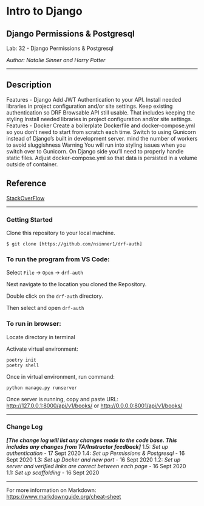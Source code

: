 # Intro to Django

## Django Permissions & Postgresql

Lab: 32 - Django Permissions & Postgresql

*Author: Natalie Sinner and Harry Potter*

----

## Description
Features - Django
Add JWT Authentication to your API.
Install needed libraries in project configuration and/or site settings.
Keep existing authentication so DRF Browsable API still usable.
That includes keeping the styling
Install needed libraries in project configuration and/or site settings.
Features - Docker
Create a boilerplate Dockerfile and docker-compose.yml so you don’t need to start from scratch each time.
Switch to using Gunicorn instead of Django’s built in development server.
mind the number of workers to avoid sluggishness
Warning You will run into styling issues when you switch over to Gunicorn.
On Django side you’ll need to properly handle static files.
Adjust docker-compose.yml so that data is persisted in a volume outside of container.

## Reference 
[StackOverFlow](https://stackoverflow.com/questions/40667519/why-is-django-throwing-error-disallowedhost-at)

---

### Getting Started
Clone this repository to your local machine.

```
$ git clone [https://github.com/nsinner1/drf-auth]
```

### To run the program from VS Code:
Select ```File``` -> ```Open``` -> ```drf-auth```

Next navigate to the location you cloned the Repository.

Double click on the ```drf-auth``` directory.

Then select and open ```drf-auth```

### To run in browser:
Locate directory in terminal

Activate virtual environment:

```
poetry init 
poetry shell
```
Once in virtual environment, run command:

```
python manage.py runserver
```

Once server is running, copy and paste URL: http://127.0.0.1:8000/api/v1/books/ or http://0.0.0.0:8001/api/v1/books/

---

### Change Log
***[The change log will list any changes made to the code base. This includes any changes from TA/Instructor feedback]*** 
1.5: *Set up authentication* - 17 Sept 2020
1.4: *Set up Permissions & Postgresql* - 16 Sept 2020
1.3: *Set up Docker and new port* - 16 Sept 2020
1.2: *Set up server and verified links are correct between each page* - 16 Sept 2020  
1.1: *Set up scaffolding* - 16 Sept 2020  


------------------------------
For more information on Markdown: https://www.markdownguide.org/cheat-sheet